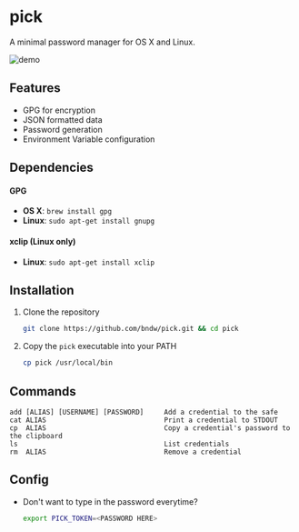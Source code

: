 pick
====
A minimal password manager for OS X and Linux.

![demo](https://github.com/bndw/pick/raw/master/demo.gif)

Features
--------
* GPG for encryption
* JSON formatted data
* Password generation
* Environment Variable configuration

Dependencies
------------
#### GPG
* **OS X**: `brew install gpg` 
* **Linux**: `sudo apt-get install gnupg`

#### xclip (Linux only)
* **Linux**: `sudo apt-get install xclip`

Installation
------------
1. Clone the repository
    ```sh
    git clone https://github.com/bndw/pick.git && cd pick
    ```

2. Copy the `pick` executable into your PATH
    ```sh
    cp pick /usr/local/bin
    ```

Commands
--------
```
add [ALIAS] [USERNAME] [PASSWORD]     Add a credential to the safe
cat ALIAS                             Print a credential to STDOUT
cp  ALIAS                             Copy a credential's password to the clipboard
ls                                    List credentials
rm  ALIAS                             Remove a credential
```

Config
------

* Don't want to type in the password everytime?    
    ```sh
    export PICK_TOKEN=<PASSWORD HERE>
    ```
